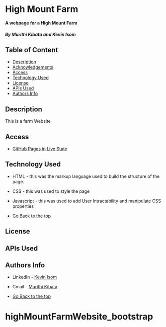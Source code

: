 
# High Mount Farm
**A webpage for a High Mount Farm**

##### By Murithi Kibata and Kevin Isom

## Table of Content

+ [Description](#description)
+ [Acknowledgements](#acknowledgements)
+ [Access](#access)
+ [Technology Used](#technology-used)
+ [License](#license)
+ [APIs Used](#apis-used)
+ [Authors Info](#author-Info)

## Description
<p>This is a farm Website</p>

## Access
- [GitHub Pages in Live State](#)

## Technology Used
* HTML - this was the markup language used to build the structure of the page.

* CSS - this was used to style the page 

* Javascript - this was used to add User Intractability and manipulate CSS properties 

* [Go Back to the top](#high-mount-farm)

## License




## APIs Used



## Authors Info
* LinkedIn - [Kevin Isom](https://www.linkedin.com/in/kevin-isom-a58bb3201/)
* Gmail - [Murithi Kibata](#)

* [Go Back to the top](#high-mount-farm)
# highMountFarmWebsite_bootstrap
